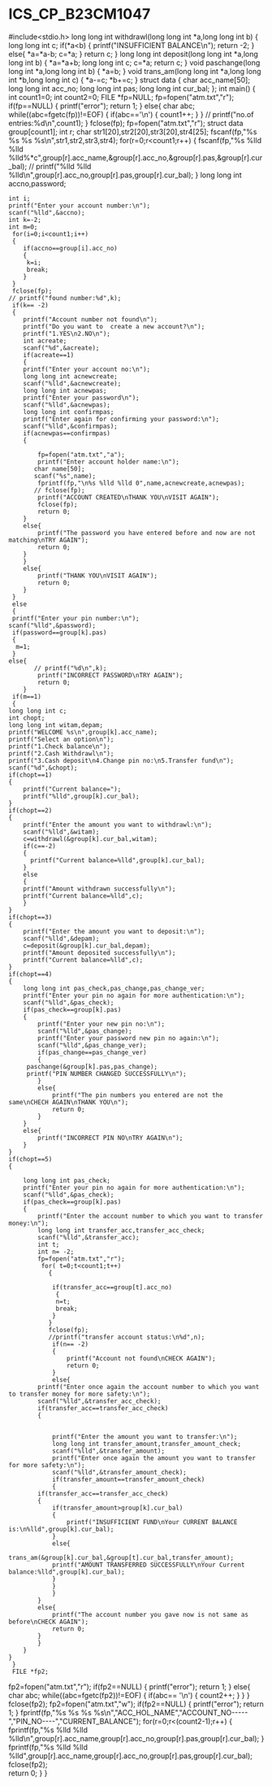 # ICS_CP_B23CM1047
#include<stdio.h>
long long int withdrawl(long long int *a,long long int b)
{
    long long int c;
    if(*a<b)
{
    printf("INSUFFICIENT BALANCE\n");
    return -2; 
}
else{
    *a=*a-b;
    c=*a;
}
return c;
}
long long int deposit(long long int *a,long long int b)
{
    *a=*a+b;
    long long int c;
    c=*a;
    return c;
}
void paschange(long long int *a,long long int b)
{
    *a=b;
}
void trans_am(long long int *a,long long int *b,long long int c)
{
    *a-=c;
    *b+=c;
}
struct data
{    char acc_name[50];
    long long int acc_no;
    long long int pas;
    long long int cur_bal;
};
int main()
{  
    int count1=0;
    int count2=0;
   FILE *fp=NULL;
fp=fopen("atm.txt","r");
if(fp==NULL)
{
    printf("error");
    return 1;
} 
 else{
  char abc;
  while((abc=fgetc(fp))!=EOF)
  {
    if(abc=='\n')
    {
        count1++;
    }
  }
 // printf("no.of entries:%d\n",count1);
 }
 fclose(fp);
 fp=fopen("atm.txt","r");
struct data group[count1];
int r;
char str1[20],str2[20],str3[20],str4[25];
fscanf(fp,"%s %s %s %s\n",str1,str2,str3,str4);
for(r=0;r<count1;r++)
{
   fscanf(fp,"%s %lld %lld %lld%*c",group[r].acc_name,&group[r].acc_no,&group[r].pas,&group[r].cur_bal);
  // printf("%lld %lld %lld\n",group[r].acc_no,group[r].pas,group[r].cur_bal);
}
     long long int accno,password;
   
    int i;
    printf("Enter your account number:\n");
    scanf("%lld",&accno);
    int k=-2;
    int m=0;
     for(i=0;i<count1;i++)
     {
        if(accno==group[i].acc_no)
        {
         k=i;
         break;
        }    
     }
     fclose(fp);
    // printf("found number:%d",k);
     if(k== -2)
     {
        printf("Account number not found\n");
        printf("Do you want to  create a new account?\n");
        printf("1.YES\n2.NO\n");
        int acreate;
        scanf("%d",&acreate);
        if(acreate==1)
        {
        printf("Enter your account no:\n");
        long long int acnewcreate;
        scanf("%lld",&acnewcreate);
        long long int acnewpas;
        printf("Enter your password\n");
        scanf("%lld",&acnewpas);
        long long int confirmpas;
        printf("Enter again for confirming your password:\n");
        scanf("%lld",&confirmpas);
        if(acnewpas==confirmpas)
        {
            
            fp=fopen("atm.txt","a");
            printf("Enter account holder name:\n");
           char name[50];
           scanf("%s",name);
            fprintf(fp,"\n%s %lld %lld 0",name,acnewcreate,acnewpas);
           // fclose(fp);
            printf("ACCOUNT CREATED\nTHANK YOU\nVISIT AGAIN");
            fclose(fp);
            return 0;
        }
        else{
            printf("The password you have entered before and now are not matching\nTRY AGAIN");
            return 0;
        }
        }
        else{
            printf("THANK YOU\nVISIT AGAIN");
            return 0;
        }
     }
     else
     {
     printf("Enter your pin number:\n");
    scanf("%lld",&password);
     if(password==group[k].pas)
     {
      m=1;
     }
    else{
           // printf("%d\n",k);
            printf("INCORRECT PASSWORD\nTRY AGAIN");
            return 0;
        }
     if(m==1)
     {
    long long int c;
    int chopt;
    long long int witam,depam;
    printf("WELCOME %s\n",group[k].acc_name);
    printf("Select an option\n");
    printf("1.Check balance\n");
    printf("2.Cash Withdrawl\n");
    printf("3.Cash deposit\n4.Change pin no:\n5.Transfer fund\n");
    scanf("%d",&chopt);
    if(chopt==1)
    {   
        printf("Current balance=");
        printf("%lld",group[k].cur_bal);
    }
    if(chopt==2)
    {
        printf("Enter the amount you want to withdrawl:\n");
        scanf("%lld",&witam);
        c=withdrawl(&group[k].cur_bal,witam);
        if(c==-2)
        {
          printf("Current balance=%lld",group[k].cur_bal);  
        }
        else
        {
        printf("Amount withdrawn successfully\n");
        printf("Current balance=%lld",c);
        }
    }
    if(chopt==3)
    {
        printf("Enter the amount you want to deposit:\n");
        scanf("%lld",&depam);
        c=deposit(&group[k].cur_bal,depam);
        printf("Amount deposited successfully\n");
        printf("Current balance=%lld",c);
    }
    if(chopt==4)
    {
        long long int pas_check,pas_change,pas_change_ver;
        printf("Enter your pin no again for more authentication:\n");
        scanf("%lld",&pas_check);
        if(pas_check==group[k].pas)
        {
            printf("Enter your new pin no:\n");
            scanf("%lld",&pas_change);
            printf("Enter your password new pin no again:\n");
            scanf("%lld",&pas_change_ver);
            if(pas_change==pas_change_ver)
            {
         paschange(&group[k].pas,pas_change);
         printf("PIN NUMBER CHANGED SUCCESSFULLY\n");
            }
            else{
                printf("The pin numbers you entered are not the same\nCHECH AGAIN\nTHANK YOU\n");
                return 0;
            }
        }
        else{
            printf("INCORRECT PIN NO\nTRY AGAIN\n");
        }
    }
    if(chopt==5)
    {
       
        long long int pas_check;
        printf("Enter your pin no again for more authentication:\n");
        scanf("%lld",&pas_check);
        if(pas_check==group[k].pas)
        {
            printf("Enter the account number to which you want to transfer money:\n");
            long long int transfer_acc,transfer_acc_check;
            scanf("%lld",&transfer_acc);
            int t;
            int n= -2;
            fp=fopen("atm.txt","r");
             for( t=0;t<count1;t++)
               {
                
                if(transfer_acc==group[t].acc_no)
                 {
                 n=t;
                 break;
                }
               }
               fclose(fp);
               //printf("transfer account status:\n%d",n);
                if(n== -2)
                {
                    printf("Account not found\nCHECK AGAIN");
                    return 0;
                }
                else{
            printf("Enter once again the account number to which you want to transfer money for more safety:\n");
            scanf("%lld",&transfer_acc_check);
            if(transfer_acc==transfer_acc_check)
            {

            
                printf("Enter the amount you want to transfer:\n");
                long long int transfer_amount,transfer_amount_check;
                scanf("%lld",&transfer_amount);
                printf("Enter once again the amount you want to transfer for more safety:\n");
                scanf("%lld",&transfer_amount_check);
                if(transfer_amount==transfer_amount_check)
                {
            if(transfer_acc==transfer_acc_check)
            {
                if(transfer_amount>group[k].cur_bal)
                {
                    printf("INSUFFICIENT FUND\nYour CURRENT BALANCE is:\n%lld",group[k].cur_bal);
                }
                else{
                trans_am(&group[k].cur_bal,&group[t].cur_bal,transfer_amount);
                printf("AMOUNT TRANSFERRED SUCCESSFULLY\nYour Current balance:%lld",group[k].cur_bal);  
                }
                }
                }
            }
            else{
                printf("The account number you gave now is not same as before\nCHECK AGAIN");
                return 0;
            }
            }
        }
    }
     }
     FILE *fp2;
   fp2=fopen("atm.txt","r");
   if(fp2==NULL)
   {
    printf("error");
    return 1;
   }
   else{
  char abc;
  while((abc=fgetc(fp2))!=EOF)
  {
    if(abc== '\n')
    {
        count2++;
    }
  }
   }
   fclose(fp2);
   fp2=fopen("atm.txt","w");
   if(fp2==NULL)
   {
    printf("error");
    return 1;
   }
   fprintf(fp,"%s %s %s %s\n","ACC_HOL_NAME","ACCOUNT_NO-----","PIN_NO----","CURRENT_BALANCE");
    for(r=0;r<(count2-1);r++)
{
   fprintf(fp,"%s %lld %lld %lld\n",group[r].acc_name,group[r].acc_no,group[r].pas,group[r].cur_bal);
} 
fprintf(fp,"%s %lld %lld %lld",group[r].acc_name,group[r].acc_no,group[r].pas,group[r].cur_bal);
fclose(fp2);   
return 0;
}
}
